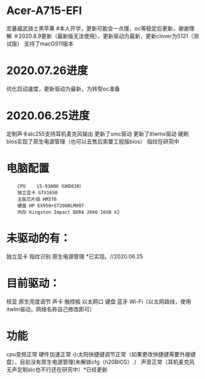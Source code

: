 # Acer-A715-EFI
宏碁威武骑士黑苹果 
#本人开学，更新可能会一点慢，oc等稳定后更新，谢谢理解
＃2020.8.9更新（最新版无法使用），更新驱动为最新，更新clover为5121（测试版）
支持了macOS11版本
# 2020.07.26进度
优化启动速度，更新驱动为最新，为转型oc准备
# 2020.06.25进度
定制声卡alc255支持耳机麦克风输出
更新了smc驱动
更新了itlwmx驱动
硬刷bios实现了原生电源管理（也可以去售后索要工程版bios）
指纹在研究中
# 电脑配置
        CPU    i5-9300H（UHD630） 
        独立显卡 GTX1650 
        主版芯片组 HM370 
        硬盘 HP EX950+ST2000LM007 
        内存 Kingston Impact DDR4 2666 16GB X2 
# 未驱动的有：
独立显卡
指纹识别
原生电源管理 *已实现。//2020.06.25
# 目前驱动：
核显
原生亮度调节
声卡
触控板
以太网口
键盘 
蓝牙
Wi-Fi（以太网路线，使用itwlm驱动，网络名称自己修改即可） 
# 功能
cpu变频正常
硬件加速正常
小太阳快捷键调节正常（如果更改快捷键需要外接键盘），目前没有原生电源管理(未解锁cfg（h20BIOS）.）
声音正常（耳机麦克风无声定制alc也不行还在研究中）*已经更新
